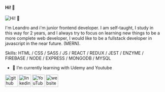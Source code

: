 #### Hi! 👋
![Hi! 👋](https://raw.githubusercontent.com/wayou/t-rex-runner/gh-pages/assets/screenshot.gif)

I'm Leandro and i'm junior frontend developer. I am self-taught, I study in this way for 2 years, and I always try to focus on learning new things to be a more complete web developer, I would like to be a fullstack developer in javascript in the near future. (MERN).

Skills: HTML / CSS / SASS / JS / REACT / REDUX / JEST / ENZYME / FIREBASE / NODE / EXPRESS / MONGODB / MYSQL

- 🌱 I’m currently learning with Udemy and Youtube 


[<img src='https://cdn.jsdelivr.net/npm/simple-icons@3.0.1/icons/github.svg' alt='github' height='40'>](https://github.com/https://github.com/Leandro-Rial)  [<img src='https://cdn.jsdelivr.net/npm/simple-icons@3.0.1/icons/linkedin.svg' alt='linkedin' height='40'>](https://www.linkedin.com/in/https://github.com/Leandro-Rial/)  [<img src='https://cdn.jsdelivr.net/npm/simple-icons@3.0.1/icons/youtube.svg' alt='YouTube' height='40'>](https://www.youtube.com/channel/https://www.youtube.com/channel/UCZ1q47UAXCXv_Qu-MFNOqUg)  [<img src='https://cdn.jsdelivr.net/npm/simple-icons@3.0.1/icons/icloud.svg' alt='website' height='40'>](https://leandro-rial.github.io/)  

